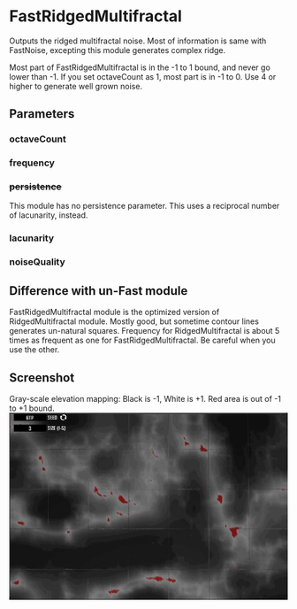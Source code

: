 # FastRidgedMultifractal

Outputs the ridged multifractal noise. Most of information is same with FastNoise, excepting this module generates complex ridge.

Most part of FastRidgedMultifractal is in the -1 to 1 bound, and never go lower than -1. If you set octaveCount as 1, most part is in -1 to 0. Use 4 or higher to generate well grown noise.

## Parameters

### octaveCount

### frequency

### ~~persistence~~

This module has no persistence parameter. This uses a reciprocal number of lacunarity, instead.

### lacunarity

### noiseQuality

## Difference with un-Fast module

FastRidgedMultifractal module is the optimized version of RidgedMultifractal module. Mostly good, but sometime contour lines generates un-natural squares. Frequency for RidgedMultifractal is about 5 times as frequent as one for FastRidgedMultifractal. Be careful when you use the other.

## Screenshot

Gray-scale elevation mapping: Black is -1, White is +1. Red area is out of -1 to +1 bound.![](/assets/BoundCheck_FastRidgedMultifractal.png)


